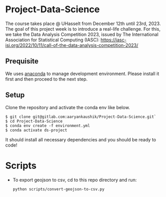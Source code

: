 # Project-Data-Science
The course takes place @ UHasselt from December 12th until 23rd, 2023.
The goal of this project week is to introduce a real-life challenge.
For this, we take the Data Analysis Competition 2023,  issued by The International Association for Statistical Computing (IASC):
https://iasc-isi.org/2022/10/11/call-of-the-data-analysis-competition-2023/

## Prequisite

We uses [anaconda](https://www.anaconda.com/products/distribution) to manage development environment. Please install it first and then proceed to the next step.

## Setup

Clone the repository and activate the conda env like below.

```
$ git clone git@gitlab.com:aaryankaushik/Project-Data-Science.git`
$ cd Project-Data-Science
$ conda env create -f environment.yml
$ conda activate ds-project
```

It should install all necessary dependencies and you should be ready to code!

# Scripts

- To export geojson to csv, cd to this repo directory and run:
    ```
    python scripts/convert-geojson-to-csv.py
    ```
